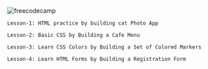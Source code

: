 <img src="https://camo.githubusercontent.com/d069971a0af4d9e393066dc77ced000cff23a1f6bbfbb9e7704a870192a926ca/68747470733a2f2f73332e616d617a6f6e6177732e636f6d2f66726565636f646563616d702f776964652d736f6369616c2d62616e6e65722e706e67" alt="freecodecamp">

` Lesson-1: HTML practice by building cat Photo App `

` Lesson-2: Basic CSS by Building a Cafe Menu `

` Lesson-3: Learn CSS Colors by Building a Set of Colored Markers `

` Lesson-4: Learn HTML Forms by Building a Registration Form `
